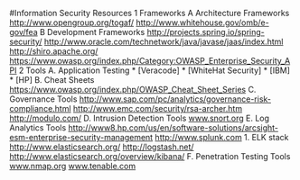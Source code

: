 #Information Security Resources
1 Frameworks
  A Architecture Frameworks
		http://www.opengroup.org/togaf/
		http://www.whitehouse.gov/omb/e-gov/fea
  B  Development Frameworks
		http://projects.spring.io/spring-security/
		http://www.oracle.com/technetwork/java/javase/jaas/index.html
		http://shiro.apache.org/
		https://www.owasp.org/index.php/Category:OWASP_Enterprise_Security_API
2  Tools
  A.  Application Testing
		* [Veracode]
		* [WhiteHat Security]
		* [IBM]
		* [HP]
  B.  Cheat Sheets
		https://www.owasp.org/index.php/OWASP_Cheat_Sheet_Series
  C.  Governance Tools
		http://www.sap.com/pc/analytics/governance-risk-compliance.html
		http://www.emc.com/security/rsa-archer.htm
		http://modulo.com/
  D.  Intrusion Detection Tools
		www.snort.org
  E.  Log Analytics Tools
		http://www8.hp.com/us/en/software-solutions/arcsight-esm-enterprise-security-management
		http://www.splunk.com
		1.  ELK stack
		http://www.elasticsearch.org/
		http://logstash.net/
		http://www.elasticsearch.org/overview/kibana/ 
  F.  Penetration Testing Tools
		www.nmap.org
		www.tenable.com
